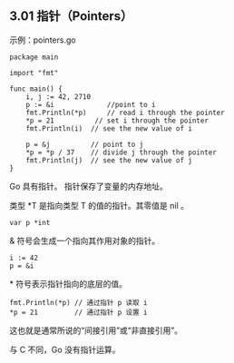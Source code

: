 ## 3.01 指针（Pointers）

示例：pointers.go

    package main

    import "fmt"

    func main() {
        i, j := 42, 2710
        p := &i      		//point to i
        fmt.Println(*p) 	// read i through the pointer
        *p = 21          // set i through the pointer
        fmt.Println(i)  // see the new value of i

        p = &j         	// point to j
        *p = *p / 37   	// divide j through the pointer
        fmt.Println(j) 	// see the new value of j
    }

Go 具有指针。 指针保存了变量的内存地址。

类型 \*T 是指向类型 T 的值的指针。其零值是 nil 。

    var p *int

& 符号会生成一个指向其作用对象的指针。

    i := 42
    p = &i

\* 符号表示指针指向的底层的值。

    fmt.Println(*p) // 通过指针 p 读取 i
    *p = 21         // 通过指针 p 设置 i

这也就是通常所说的“间接引用”或“非直接引用”。

与 C 不同，Go 没有指针运算。
